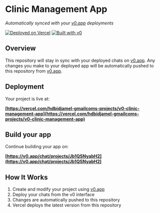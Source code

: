 # Clinic Management App

*Automatically synced with your [v0.app](https://v0.app) deployments*

[![Deployed on Vercel](https://img.shields.io/badge/Deployed%20on-Vercel-black?style=for-the-badge&logo=vercel)](https://vercel.com/hdbidjamel-gmailcoms-projects/v0-clinic-management-app)
[![Built with v0](https://img.shields.io/badge/Built%20with-v0.app-black?style=for-the-badge)](https://v0.app/chat/projects/Jb1QSNyabH2)

## Overview

This repository will stay in sync with your deployed chats on [v0.app](https://v0.app).
Any changes you make to your deployed app will be automatically pushed to this repository from [v0.app](https://v0.app).

## Deployment

Your project is live at:

**[https://vercel.com/hdbidjamel-gmailcoms-projects/v0-clinic-management-app](https://vercel.com/hdbidjamel-gmailcoms-projects/v0-clinic-management-app)**

## Build your app

Continue building your app on:

**[https://v0.app/chat/projects/Jb1QSNyabH2](https://v0.app/chat/projects/Jb1QSNyabH2)**

## How It Works

1. Create and modify your project using [v0.app](https://v0.app)
2. Deploy your chats from the v0 interface
3. Changes are automatically pushed to this repository
4. Vercel deploys the latest version from this repository